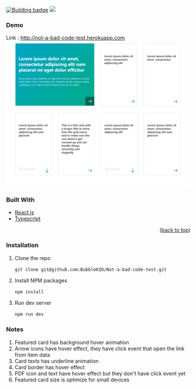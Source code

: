 <div id="top"></div>

<!-- PROJECT SHIELDS -->
<a href="https://app.travis-ci.com/github/BubbleKID/not-a-bad-code-test.herokuapp.com" alt="Activity">
    <img alt="Building badge" src="https://app.travis-ci.com/BubbleKID/Not-a-bad-code-test.svg?branch=master"></a>    
<a href="https://codecov.io/gh/BubbleKID/Not-a-bad-code-test">
    <img src="https://codecov.io/gh/BubbleKID/Not-a-bad-code-test/branch/master/graph/badge.svg?token=60YDH3NGO6"/>
</a>

### Demo
Link : http://not-a-bad-code-test.herokuapp.com
<a href="http://not-a-bad-code-test.herokuapp.com/"><img src="https://raw.githubusercontent.com/BubbleKID/No-a-bad-code-test/master/screenshot.png" alt="not-a-bad-code-test.herokuapp.com" /></a>

### Built With
* [React.js](https://reactjs.org/)
* [Typescript](https://www.typescriptlang.org/)

<p align="right">(<a href="#top">back to top</a>)</p>

### Installation
1. Clone the repo
   ```sha
   git clone git@github.com:BubbleKID/Not-a-bad-code-test.git
   ```
2. Install NPM packages
   ```sh
   npm install
   ```
3. Run dev server
   ```sh
   npm run dev
   ```
### Notes
1. Featured card has background hover animation
2. Arrow icons have hover effect, they have click event that open the link from item data
3. Card texts has underline animation
4. Card border has hover effect
5. PDF icon and text have hover effect but they don't have click event yet
6. Featured card size is optimize for small devices